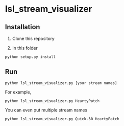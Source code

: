 # lsl_stream_visualizer

## Installation

1. Clone this repository

2. In this folder
```
python setup.py install
```

## Run

```
python lsl_stream_visualizer.py [your stream names]
```

For example,
```
python lsl_stream_visualizer.py HeartyPatch
```

You can even put multiple stream names
```
python lsl_stream_visualizer.py Quick-30 HeartyPatch
```
